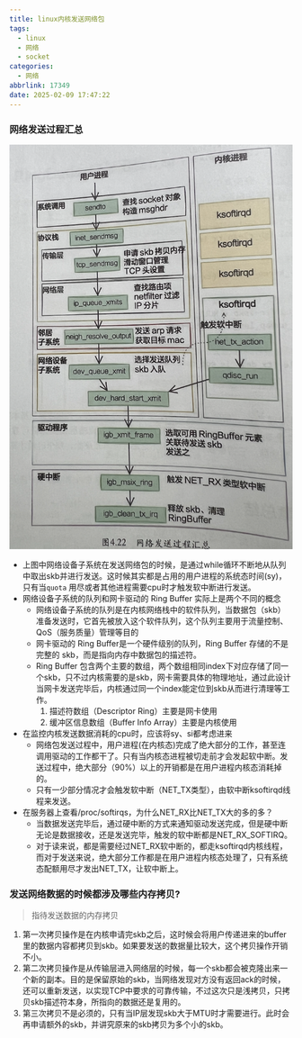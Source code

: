 ```yaml
---
title: linux内核发送网络包
tags:
  - linux
  - 网络
  - socket
categories:
  - 网络
abbrlink: 17349
date: 2025-02-09 17:47:22
---
```


### 网络发送过程汇总

![img](/images/socket_02_10.png)

- 上图中网络设备子系统在发送网络包的时候，是通过while循环不断地从队列中取出skb并进行发送。这时候其实都是占用的用户进程的系统态时间(sy)，只有当`quota` 用尽或者其他进程需要cpu时才触发软中断进行发送。
- 网络设备子系统的队列和网卡驱动的 Ring Buffer 实际上是两个不同的概念
  - 网络设备子系统的队列是在内核网络栈中的软件队列，当数据包（skb）准备发送时，它首先被放入这个软件队列，这个队列主要用于流量控制、QoS（服务质量）管理等目的
  - 网卡驱动的 Ring Buffer是一个硬件级别的队列，Ring Buffer 存储的不是完整的 skb，而是指向内存中数据包的描述符。
  - Ring Buffer 包含两个主要的数组，两个数组相同index下对应存储了同一个skb，只不过内核需要的是skb，网卡需要具体的物理地址，通过此设计当网卡发送完毕后，内核通过同一个index能定位到skb从而进行清理等工作。
    1. 描述符数组（Descriptor Ring）主要是网卡使用
    2. 缓冲区信息数组（Buffer Info Array）主要是内核使用
- 在监控内核发送数据消耗的cpu时，应该将sy、si都考虑进来
  - 网络包发送过程中，用户进程(在内核态)完成了绝大部分的工作，甚至连调用驱动的工作都干了。只有当内核态进程被切走前才会发起软中断。发送过程中，绝大部分（90%）以上的开销都是在用户进程内核态消耗掉的。
  - 只有一少部分情况才会触发软中断（NET_TX类型），由软中断ksoftirqd线程来发送。
- 在服务器上查看/proc/softirqs，为什么NET_RX比NET_TX大的多的多？
  - 当数据发送完毕后，通过硬中断的方式来通知驱动发送完成，但是硬中断无论是数据接收，还是发送完毕，触发的软中断都是NET_RX_SOFTIRQ。
  - 对于读来说，都是需要经过NET_RX软中断的，都走ksoftirqd内核线程，而对于发送来说，绝大部分工作都是在用户进程内核态处理了，只有系统态配额用尽才发出NET_TX，让软中断上。

### 发送网络数据的时候都涉及哪些内存拷贝?

> 指待发送数据的内存拷贝

1. 第一次拷贝操作是在内核申请完skb之后，这时候会将用户传递进来的buffer里的数据内容都拷贝到skb。如果要发送的数据量比较大，这个拷贝操作开销不小。
2. 第二次拷贝操作是从传输层进入网络层的时候，每一个skb都会被克隆出来一个新的副本。目的是保留原始的skb，当网络发现对方没有返回ack的时候，还可以重新发送，以实现TCP中要求的可靠传输，不过这次只是浅拷贝，只拷贝skb描述符本身，所指向的数据还是复用的。
3. 第三次拷贝不是必须的，只有当IP层发现skb大于MTU时才需要进行。此时会再申请额外的skb，并讲究原来的skb拷贝为多个小的skb。
